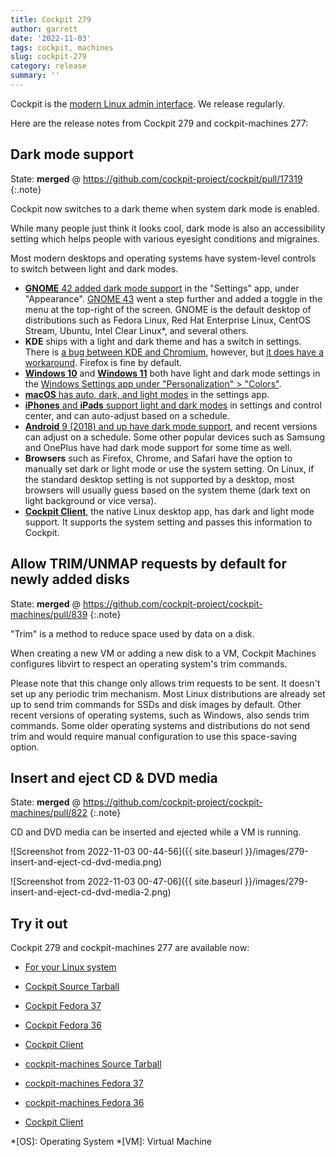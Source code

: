 ```yaml
---
title: Cockpit 279
author: garrett
date: '2022-11-03'
tags: cockpit, machines
slug: cockpit-279
category: release
summary: ''
---
```


Cockpit is the [modern Linux admin interface](https://cockpit-project.org/).
We release regularly.

Here are the release notes from Cockpit 279 and cockpit-machines 277:


## Dark mode support

State: **merged** @ <https://github.com/cockpit-project/cockpit/pull/17319>
{:.note}

Cockpit now switches to a dark theme when system dark mode is enabled.

While many people just think it looks cool, dark mode is also an accessibility setting which helps people with various eyesight conditions and migraines.

Most modern desktops and operating systems have system-level controls to switch between light and dark modes.

- [**GNOME** 42 added dark mode support](https://release.gnome.org/42/) in the "Settings" app, under "Appearance". [GNOME 43](https://release.gnome.org/43/) went a step further and added a toggle in the menu at the top-right of the screen. GNOME is the default desktop of distributions such as Fedora Linux, Red Hat Enterprise Linux, CentOS Stream, Ubuntu, Intel Clear Linux*, and several others.
- **KDE** ships with a light and dark theme and has a switch in settings. There is [a bug between KDE and Chromium](https://bugs.chromium.org/p/chromium/issues/detail?id=998903), however, but [it does have a workaround](https://www.reddit.com/r/kde/comments/wjnuk3/enable_kde_dark_mode_so_that_apps_website_detect/). Firefox is fine by default.
- [**Windows 10**](https://support.microsoft.com/en-us/windows/change-colors-in-windows-d26ef4d6-819a-581c-1581-493cfcc005fe#WindowsVersion=Windows_10) and [**Windows 11**](https://support.microsoft.com/en-us/windows/change-colors-in-windows-d26ef4d6-819a-581c-1581-493cfcc005fe#WindowsVersion=Windows_11) both have light and dark mode settings in the [Windows Settings app under "Personalization" > "Colors"](https://blogs.windows.com/wp-content/uploads/prod/sites/2/2019/03/c994efd5af9c359253e4d200115e2981.gif).
- [**macOS** has auto, dark, and light modes](https://support.apple.com/en-us/HT208976) in the settings app.
- [**iPhones** and **iPads** support light and dark modes](https://support.apple.com/en-us/HT210332) in settings and control center, and can auto-adjust based on a schedule.
- [**Android** 9 (2018) and up have dark mode support](https://support.google.com/pixelphone/answer/7169926?hl=en), and recent versions can adjust on a schedule. Some other popular devices such as Samsung and OnePlus have had dark mode support for some time as well.
- **Browsers** such as Firefox, Chrome, and Safari have the option to manually set dark or light mode or use the system setting. On Linux, if the standard desktop setting is not supported by a desktop, most browsers will usually guess based on the system theme (dark text on light background or vice versa).
- [**Cockpit Client**](https://flathub.org/apps/details/org.cockpit_project.CockpitClient), the native Linux desktop app, has dark and light mode support. It supports the system setting and passes this information to Cockpit.

## Allow TRIM/UNMAP requests by default for newly added disks

State: **merged** @ <https://github.com/cockpit-project/cockpit-machines/pull/839>
{:.note}

"Trim" is a method to reduce space used by data on a disk.

When creating a new VM or adding a new disk to a VM, Cockpit Machines configures libvirt to respect an operating system's trim commands.

Please note that this change only allows trim requests to be sent. It doesn't set up any periodic trim mechanism. Most Linux distributions are already set up to send trim commands for SSDs and disk images by default. Other recent versions of operating systems, such as Windows, also sends trim commands. Some older operating systems and distributions do not send trim and would require manual configuration to use this space-saving option.

## Insert and eject CD & DVD media

State: **merged** @ <https://github.com/cockpit-project/cockpit-machines/pull/822>
{:.note}

CD and DVD media can be inserted and ejected while a VM is running.

![Screenshot from 2022-11-03 00-44-56]({{ site.baseurl }}/images/279-insert-and-eject-cd-dvd-media.png)

![Screenshot from 2022-11-03 00-47-06]({{ site.baseurl }}/images/279-insert-and-eject-cd-dvd-media-2.png)


## Try it out

Cockpit 279 and cockpit-machines 277 are available now:

* [For your Linux system](https://cockpit-project.org/running.html)

* [Cockpit Source Tarball](https://github.com/cockpit-project/cockpit/releases/tag/279)
* [Cockpit Fedora 37](https://bodhi.fedoraproject.org/updates/?releases=F37&packages=cockpit)
* [Cockpit Fedora 36](https://bodhi.fedoraproject.org/updates/?releases=F36&packages=cockpit)
* [Cockpit Client](https://flathub.org/apps/details/org.cockpit_project.CockpitClient)
* [cockpit-machines Source Tarball](https://github.com/cockpit-project/cockpit-machines/releases/tag/277)
* [cockpit-machines Fedora 37](https://bodhi.fedoraproject.org/updates/?releases=F37&packages=cockpit-machines)
* [cockpit-machines Fedora 36](https://bodhi.fedoraproject.org/updates/?releases=F36&packages=cockpit-machines)
* [Cockpit Client](https://flathub.org/apps/details/org.cockpit_project.CockpitClient)

*[OS]: Operating System
*[VM]: Virtual Machine